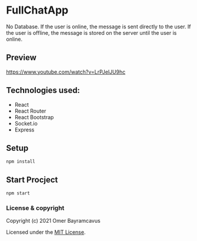 # FullChatApp
No Database. If the user is online, the message is sent directly to the user. If the user is offline, the message is stored on the server until the user is online.

## Preview
https://www.youtube.com/watch?v=LrPJelJU9hc


## Technologies used:

* React
* React Router
* React Bootstrap
* Socket.io
* Express

## Setup

````
npm install
````

## Start Procject

````
npm start
````


### License & copyright

Copyright (c) 2021 Omer Bayramcavus

Licensed under the [MIT License](LICENSE).
